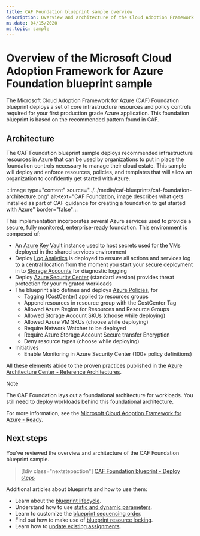```yaml
---
title: CAF Foundation blueprint sample overview
description: Overview and architecture of the Cloud Adoption Framework (CAF) for Azure Foundation blueprint sample.
ms.date: 04/15/2020
ms.topic: sample
---
```

# Overview of the Microsoft Cloud Adoption Framework for Azure Foundation blueprint sample

The Microsoft Cloud Adoption Framework for Azure (CAF) Foundation blueprint deploys a set of core
infrastructure resources and policy controls required for your first production grade Azure
application. This foundation blueprint is based on the recommended pattern found in CAF.

## Architecture

The CAF Foundation blueprint sample deploys recommended infrastructure resources in Azure that can
be used by organizations to put in place the foundation controls necessary to manage their cloud
estate. This sample will deploy and enforce resources, policies, and templates that will allow an
organization to confidently get started with Azure.

:::image type="content" source="../../media/caf-blueprints/caf-foundation-architecture.png" alt-text="CAF Foundation, image describes what gets installed as part of CAF guidance for creating a foundation to get started with Azure" border="false":::

This implementation incorporates several Azure services used to provide a secure, fully monitored,
enterprise-ready foundation. This environment is composed of:

- An [Azure Key Vault](../../../../key-vault/general/overview.md) instance used to host secrets
  used for the VMs deployed in the shared services environment
- Deploy [Log Analytics](../../../../azure-monitor/overview.md) is deployed to ensure all actions
  and services log to a central location from the moment you start your secure deployment in to
  [Storage Accounts](../../../../storage/common/storage-introduction.md) for diagnostic logging
- Deploy [Azure Security Center](../../../../security-center/security-center-intro.md) (standard
  version) provides threat protection for your migrated workloads
- The blueprint also defines and deploys [Azure Policies](../../../policy/overview.md), for 
  - Tagging (CostCenter) applied to resources groups
  - Append resources in resource group with the CostCenter Tag
  - Allowed Azure Region for Resources and Resource Groups
  - Allowed Storage Account SKUs (choose while deploying)
  - Allowed Azure VM SKUs (choose while deploying)
  - Require Network Watcher to be deployed 
  - Require Azure Storage Account Secure transfer Encryption
  - Deny resource types (choose while deploying)  
- Initiatives
  - Enable Monitoring in Azure Security Center (100+ policy definitions)

All these elements abide to the proven practices published in the
[Azure Architecture Center - Reference Architectures](/azure/architecture/reference-architectures/).

> [!NOTE]
> The CAF Foundation lays out a foundational architecture for workloads.
> You still need to deploy workloads behind this foundational architecture.

For more information, see the
[Microsoft Cloud Adoption Framework for Azure - Ready](/azure/cloud-adoption-framework/ready/).

## Next steps

You've reviewed the overview and architecture of the CAF Foundation blueprint sample.

> [!div class="nextstepaction"]
> [CAF Foundation blueprint - Deploy steps](./deploy.md)

Additional articles about blueprints and how to use them:

- Learn about the [blueprint lifecycle](../../concepts/lifecycle.md).
- Understand how to use [static and dynamic parameters](../../concepts/parameters.md).
- Learn to customize the [blueprint sequencing order](../../concepts/sequencing-order.md).
- Find out how to make use of [blueprint resource locking](../../concepts/resource-locking.md).
- Learn how to [update existing assignments](../../how-to/update-existing-assignments.md).

